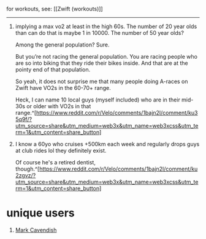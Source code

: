 for workouts, see: [[Zwift (workouts)]]

---

1. implying a max vo2 at least in the high 60s. The number of 20 year olds than can do that is maybe 1 in 10000. The number of 50 year olds?

	Among the general population? Sure. 

	But you’re not racing the general population. You are racing people who are so into biking that they ride their bikes inside. And that are at the pointy end of that population. 

	So yeah, it does not surprise me that many people doing A-races on Zwift have VO2s in the 60-70+ range. 

	Heck, I can name 10 local guys (myself included) who are in their mid-30s or older with VO2s in that range.^[https://www.reddit.com/r/Velo/comments/1bajn2l/comment/ku35q9f/?utm_source=share&utm_medium=web3x&utm_name=web3xcss&utm_term=1&utm_content=share_button]
2. I know a 60yo who cruises +500km each week and regularly drops guys at club rides lol they definitely exist.

	Of course he's a retired dentist, though.^[https://www.reddit.com/r/Velo/comments/1bajn2l/comment/ku2zgvz/?utm_source=share&utm_medium=web3x&utm_name=web3xcss&utm_term=1&utm_content=share_button]

# unique users
1. [Mark Cavendish](https://www.reddit.com/r/Zwift/comments/1bwbalw/some_supposedly_quick_guy_from_the_isle_of_man_in/)